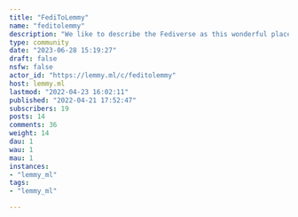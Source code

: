 ```yaml
---
title: "FediToLemmy" 
name: "feditolemmy"
description: "We like to describe the Fediverse as this wonderful place where you can sign up on a microoblogging server and seemlessly interact with content from link aggreators and video platforms. The truth is that this Fediverse is still a work in progress. This is a place where users can play around from various fedi platforms to witness some of this progress.The intended way is to:- try publishing various forms of top level posts - link the posts who do not make it through to `lemmy.ml` on a [dedicated pinned post](https://lemmy.ml/post/241797)- try publishing various forms of  comments on a [dedicated pinned post](https://lemmy.ml/post/241819)- comment the aforementioned tests to give feedback about how it comes through to youThis community does not have its own set of rules, and is rather submitted to the `lemmy.ml` instance's rules.The icon was realised from - [the fediverse logo](https://commons.wikimedia.org/wiki/File:Fediverse_logo_proposal.svg) : Eukombos, CC0, via Wikimedia Commons- [the Lemmy UI favicon](https://github.com/LemmyNet/lemmy-ui/blob/main/src/assets/icons/favicon.svg)"
type: community
date: "2023-06-28 15:19:27"
draft: false
nsfw: false
actor_id: "https://lemmy.ml/c/feditolemmy"
host: lemmy.ml
lastmod: "2022-04-23 16:02:11"
published: "2022-04-21 17:52:47"
subscribers: 19
posts: 14
comments: 36
weight: 14
dau: 1
wau: 1
mau: 1
instances:
- "lemmy_ml"
tags: 
- "lemmy_ml"

---
```

